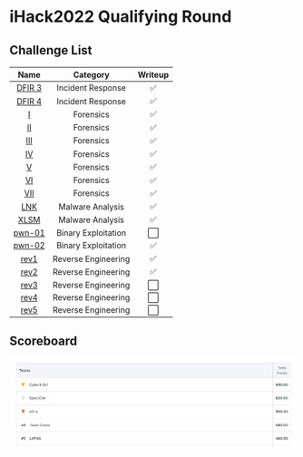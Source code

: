 # iHack2022 Qualifying Round

## Challenge List
| Name                                            | Category          | Writeup |
|:-----------------------------------------------:|:-----------------:|:--------:|
| [DFIR 3](DFIR/DFIR%203) | Incident Response | ✅ |
| [DFIR 4](DFIR/DFIR%204) | Incident Response | ✅ |
| [I](forensics)   | Forensics                | ✅ |
| [II](forensics)  | Forensics                | ✅ |
| [III](forensics) | Forensics                | ✅ |
| [IV](forensics)  | Forensics                | ✅ |
| [V](forensics)   | Forensics                | ✅ |
| [VI](forensics)  | Forensics                | ✅ |
| [VII](forensics) | Forensics                | ✅ |
| [LNK](malware/LNK)   | Malware Analysis     | ✅ |
| [XLSM](malware/XLSM) | Malware Analysis     | ✅ |
| [pwn-01](pwn/pwn-01) | Binary Exploitation  | ⬜ |
| [pwn-02](pwn/pwn-02) | Binary Exploitation  | ✅ |
| [rev1](rev/rev1) | Reverse Engineering      | ✅ |
| [rev2](rev/rev2) | Reverse Engineering      | ✅ |
| [rev3](rev/rev3) | Reverse Engineering      | ⬜ |
| [rev4](rev/rev4) | Reverse Engineering      | ⬜ |
| [rev5](rev/rev5) | Reverse Engineering      | ⬜ |

## Scoreboard
![Scoreboard](./Scoreboard.png)
